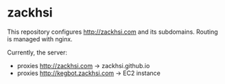 zackhsi
=======
This repository configures http://zackhsi.com and its subdomains. Routing is managed
with nginx.

Currently, the server:
- proxies http://zackhsi.com -> zackhsi.github.io
- proxies http://kegbot.zackhsi.com -> EC2 instance
